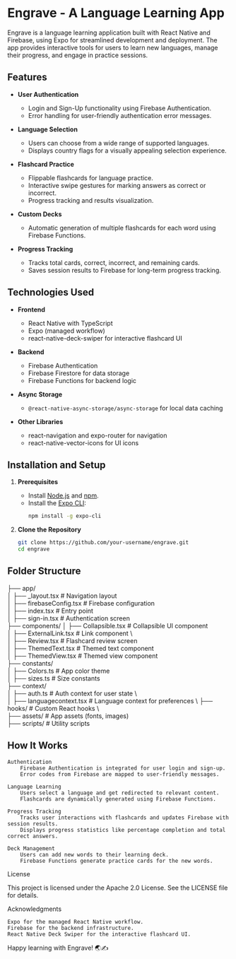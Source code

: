 # Engrave - A Language Learning App

Engrave is a language learning application built with React Native and Firebase, using Expo for streamlined development and deployment. The app provides interactive tools for users to learn new languages, manage their progress, and engage in practice sessions.

## Features

- **User Authentication**
  - Login and Sign-Up functionality using Firebase Authentication.
  - Error handling for user-friendly authentication error messages.
  
- **Language Selection**
  - Users can choose from a wide range of supported languages.
  - Displays country flags for a visually appealing selection experience.
  
- **Flashcard Practice**
  - Flippable flashcards for language practice.
  - Interactive swipe gestures for marking answers as correct or incorrect.
  - Progress tracking and results visualization.

- **Custom Decks**
  - Automatic generation of multiple flashcards for each word using Firebase Functions.

- **Progress Tracking**
  - Tracks total cards, correct, incorrect, and remaining cards.
  - Saves session results to Firebase for long-term progress tracking.

## Technologies Used

- **Frontend**
  - React Native with TypeScript
  - Expo (managed workflow)
  - react-native-deck-swiper for interactive flashcard UI

- **Backend**
  - Firebase Authentication
  - Firebase Firestore for data storage
  - Firebase Functions for backend logic

- **Async Storage**
  - `@react-native-async-storage/async-storage` for local data caching

- **Other Libraries**
  - react-navigation and expo-router for navigation
  - react-native-vector-icons for UI icons

## Installation and Setup

1. **Prerequisites**
   - Install [Node.js](https://nodejs.org/) and [npm](https://www.npmjs.com/).
   - Install the [Expo CLI](https://docs.expo.dev/get-started/installation/):
     ```bash
     npm install -g expo-cli
     ```

2. **Clone the Repository**
   ```bash
   git clone https://github.com/your-username/engrave.git
   cd engrave

## Folder Structure


├── app/ \
│   ├── _layout.tsx        # Navigation layout \
│   ├── firebaseConfig.tsx # Firebase configuration \
│   ├── index.tsx          # Entry point \
│   ├── sign-in.tsx        # Authentication screen \
├── components/ 
│   ├── Collapsible.tsx    # Collapsible UI component \
│   ├── ExternalLink.tsx   # Link component \ \
│   ├── Review.tsx         # Flashcard review screen \
│   ├── ThemedText.tsx     # Themed text component \
│   ├── ThemedView.tsx     # Themed view component \
├── constants/ \
│   ├── Colors.ts          # App color theme \
│   ├── sizes.ts           # Size constants \
├── context/ \
│   ├── auth.ts            # Auth context for user state \ \
│   ├── languagecontext.tsx # Language context for preferences \ 
├── hooks/                 # Custom React hooks \ \
├── assets/                # App assets (fonts, images) \
├── scripts/               # Utility scripts

## How It Works

    Authentication
        Firebase Authentication is integrated for user login and sign-up.
        Error codes from Firebase are mapped to user-friendly messages.

    Language Learning
        Users select a language and get redirected to relevant content.
        Flashcards are dynamically generated using Firebase Functions.

    Progress Tracking
        Tracks user interactions with flashcards and updates Firebase with session results.
        Displays progress statistics like percentage completion and total correct answers.

    Deck Management
        Users can add new words to their learning deck.
        Firebase Functions generate practice cards for the new words.


License

This project is licensed under the Apache 2.0 License. See the LICENSE file for details.

Acknowledgments

    Expo for the managed React Native workflow.
    Firebase for the backend infrastructure.
    React Native Deck Swiper for the interactive flashcard UI.

Happy learning with Engrave! 🌏✍️
